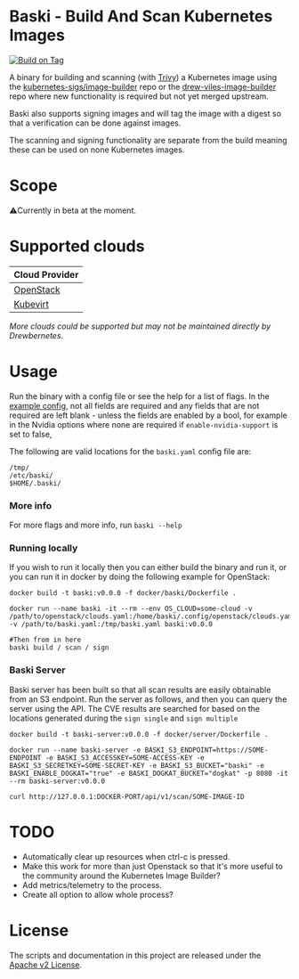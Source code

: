 # Baski - Build And Scan Kubernetes Images

[//]: # ([![Known Vulnerabilities]&#40;https://snyk.io/test/github/drewbernetes/baski/badge.svg&#41;]&#40;https://snyk.io/test/github/drewbernetes/baski&#41;)
[![Build on Tag](https://github.com/drewbernetes/baski/actions/workflows/tag.yml/badge.svg?branch=main&event=release)](https://github.com/drewbernetes/baski/actions/workflows/tag.yml)

A binary for building and scanning (with [Trivy](https://github.com/aquasecurity/trivy)) a Kubernetes image using
the [kubernetes-sigs/image-builder](https://github.com/kubernetes-sigs/image-builder) repo or
the [drew-viles-image-builder](https://github.com/drew-viles/image-builder) repo where new functionality is required
but not yet merged upstream.

Baski also supports signing images and will tag the image with a digest so that a verification can be done against
images.

The scanning and signing functionality are separate from the build meaning these can be used on none Kubernetes images.

# Scope

⚠️Currently in beta at the moment.

# Supported clouds

| Cloud Provider                 |
|--------------------------------|
| [OpenStack](docs/openstack.md) |
| [Kubevirt](docs/kubevirt.md)   |

*More clouds could be supported but may not be maintained directly by Drewbernetes.*

# Usage

Run the binary with a config file or see the help for a list of flags.
In the [example config](baski-example.yaml), not all fields are required and any fields that are not required are left
blank - unless the fields are enabled by a bool, for example in the Nvidia options where none are required
if `enable-nvidia-support` is set to false,

The following are valid locations for the `baski.yaml` config file are:

```shell
/tmp/
/etc/baski/
$HOME/.baski/
```

### More info

For more flags and more info, run `baski --help`

### Running locally

If you wish to run it locally then you can either build the binary and run it, or you can run it in docker by doing the
following example for OpenStack:

```shell
docker build -t baski:v0.0.0 -f docker/baski/Dockerfile .

docker run --name baski -it --rm --env OS_CLOUD=some-cloud -v /path/to/openstack/clouds.yaml:/home/baski/.config/openstack/clouds.yaml -v /path/to/baski.yaml:/tmp/baski.yaml baski:v0.0.0

#Then from in here
baski build / scan / sign
```

### Baski Server

Baski server has been built so that all scan results are easily obtainable from an S3 endpoint. Run the server as
follows, and then you can query the server using the API.
The CVE results are searched for based on the locations generated during the `sign single` and `sign multiple`

```shell
docker build -t baski-server:v0.0.0 -f docker/server/Dockerfile .

docker run --name baski-server -e BASKI_S3_ENDPOINT=https://SOME-ENDPOINT -e BASKI_S3_ACCESSKEY=SOME-ACCESS-KEY -e BASKI_S3_SECRETKEY=SOME-SECRET-KEY -e BASKI_S3_BUCKET="baski" -e BASKI_ENABLE_DOGKAT="true" -e BASKI_DOGKAT_BUCKET="dogkat" -p 8080 -it --rm baski-server:v0.0.0

curl http://127.0.0.1:DOCKER-PORT/api/v1/scan/SOME-IMAGE-ID
```

# TODO

* Automatically clear up resources when ctrl-c is pressed.
* Make this work for more than just Openstack so that it's more useful to the community around the Kubernetes Image
  Builder?
* Add metrics/telemetry to the process.
* Create all option to allow whole process?

# License

The scripts and documentation in this project are released under the [Apache v2 License](LICENSE).
